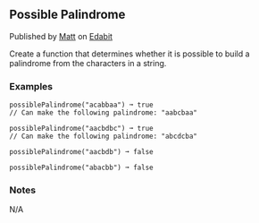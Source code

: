 Possible Palindrome
-------------------

Published by [Matt](https://edabit.com/user/BkPgkDQGHm66X4Qai) on [Edabit](https://edabit.com/challenge/MfkWhtu67fD5d5YM2)

Create a function that determines whether it is possible to build a palindrome from the characters in a string.

### Examples

    possiblePalindrome("acabbaa") ➞ true
    // Can make the following palindrome: "aabcbaa"
    
    possiblePalindrome("aacbdbc") ➞ true
    // Can make the following palindrome: "abcdcba"
    
    possiblePalindrome("aacbdb") ➞ false
    
    possiblePalindrome("abacbb") ➞ false

### Notes

N/A